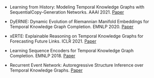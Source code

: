 * Learning from History: Modeling Temporal Knowledge Graphs with SequentialCopy-Generation Networks. AAAI 2021. [Paper](https://arxiv.org/pdf/2012.08492.pdf)

* DyERNIE: Dynamic Evolution of Riemannian Manifold Embeddings for Temporal Knowledge Graph Completion. EMNLP 2020. [Paper](https://www.aclweb.org/anthology/2020.emnlp-main.593/)


* xERTE: Explainable Reasoning on Temporal Knowledge Graphs for Forecasting Future Links. ICLR 2021. [Paper](https://arxiv.org/abs/2012.15537)

* Learning Sequence Encoders for Temporal Knowledge Graph Completion. EMNLP 2018. [Paper](https://www.aclweb.org/anthology/D18-1516/)

* Recurrent Event Network: Autoregressive Structure Inference over Temporal Knowledge Graphs. [Paper](https://arxiv.org/abs/1904.05530)
